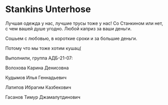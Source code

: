 # Stankins Unterhose
Лучшая одежда у нас, лучшие трусы тоже у нас! 
Со Станкином или нет, с чем вашей душе угодно. 
Любой каприз за ваши деньги. 

Сошьем с любовью, в короткие сроки и за большие деньги. 

Потому что мы тоже хотим кушац(

Выполнили, группа АДБ-21-07:

Волохова Карина Денисовна

Кудымов Илья Геннадьевич

Латипов Ибрагим Казбекович

Гасанов Тимур Джамалутдинович
